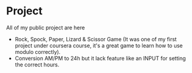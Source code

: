 # Project
All of my public project are here


- Rock, Spock, Paper, Lizard & Scissor Game (It was one of my first project under coursera course, it's a great game to learn how to use modulo correctly).
- Conversion AM/PM to 24h but it lack feature like an INPUT for setting the correct hours.
